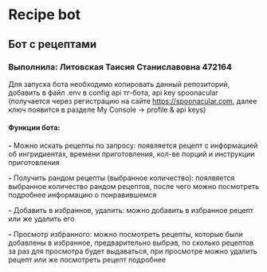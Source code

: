# Recipe bot

## Бот с рецептами

### Выполнила: Литовская Таисия Станиславовна 472164

Для запуска бота необходимо копировать данный репозиторий, добавить в файл .env в config api тг-бота, api key spoonacular (получается через регистрацию на сайте https://spoonacular.com, далее ключ появится в разделе My Console -> profile & api keys)
#### Функции бота:
**-** Можно искать рецепты по запросу: появляется рецепт с информацией об ингридиентах, времени приготовления, кол-ве порций и инструкции приготовления

**-** Получить рандом рецепты (выбранное количество): поялвяется выбранное количество рандом рецептов, после чего можно посмотреть подробнее информацию о понравившемся

**-** Добавить в избранное, удалить: можно добавить в избранное рецепт или же удалить его

**-** Просмотр избранного: можно посмотреть рецепты, которые были добавлены в избранное, предварительно выбрав, по сколько рецептов за раз для просмотра будет выдаваться, при просмотре можно удалить рецепт или же посмотреть рецепт подробнее

